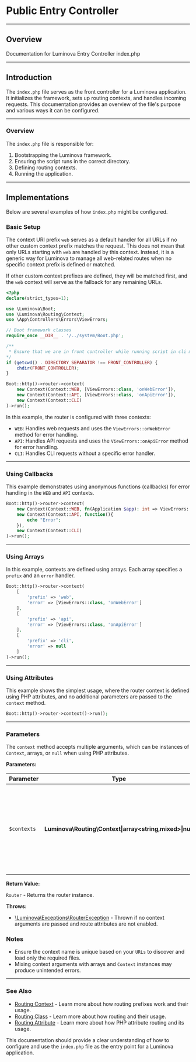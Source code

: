 # Public Entry Controller

***

## Overview

Documentation for Luminova Entry Controller index.php

***

## Introduction

The `index.php` file serves as the front controller for a Luminova application. It initializes the framework, sets up routing contexts, and handles incoming requests. This documentation provides an overview of the file's purpose and various ways it can be configured.

***

### Overview

The `index.php` file is responsible for:

1. Bootstrapping the Luminova framework.
2. Ensuring the script runs in the correct directory.
3. Defining routing contexts.
4. Running the application.

***

## Implementations

Below are several examples of how `index.php` might be configured.

### Basic Setup

The context URI prefix `web` serves as a default handler for all URLs if no other custom context prefix matches the request. This does not mean that only URLs starting with `web` are handled by this context. Instead, it is a generic way for Luminova to manage all web-related routes when no specific context prefix is defined or matched. 

If other custom context prefixes are defined, they will be matched first, and the `web` context will serve as the fallback for any remaining URLs.

```php
<?php
declare(strict_types=1);

use \Luminova\Boot;
use \Luminova\Routing\Context;
use \App\Controllers\Errors\ViewErrors;

// Boot framework classes 
require_once __DIR__ . '/../system/Boot.php';

/**
 * Ensure that we are in front controller while running script in cli mode
*/
if (getcwd() . DIRECTORY_SEPARATOR !== FRONT_CONTROLLER) {
    chdir(FRONT_CONTROLLER);
}

Boot::http()->router->context(
    new Context(Context::WEB, [ViewErrors::class, 'onWebError']),
    new Context(Context::API, [ViewErrors::class, 'onApiError']),
    new Context(Context::CLI)
)->run();
```

In this example, the router is configured with three contexts:
- `WEB`: Handles web requests and uses the `ViewErrors::onWebError` method for error handling.
- `API`: Handles API requests and uses the `ViewErrors::onApiError` method for error handling.
- `CLI`: Handles CLI requests without a specific error handler.

***

### Using Callbacks

This example demonstrates using anonymous functions (callbacks) for error handling in the `WEB` and `API` contexts.

```php
Boot::http()->router->context(
    new Context(Context::WEB, fn(Application $app): int => ViewErrors::onWebError($app)),
    new Context(Context::API, function(){
        echo "Error";
    }),
    new Context(Context::CLI)
)->run();
```

***

### Using Arrays

In this example, contexts are defined using arrays. Each array specifies a `prefix` and an `error` handler.

```php
Boot::http()->router->context(
    [
        'prefix' => 'web',
        'error' => [ViewErrors::class, 'onWebError']
    ],
    [
        'prefix' => 'api',
        'error' => [ViewErrors::class, 'onApiError']
    ],
    [
        'prefix' => 'cli',
        'error' => null
    ]
)->run();
```

***

### Using Attributes

This example shows the simplest usage, where the router context is defined using PHP attributes, and no additional parameters are passed to the `context` method.

```php
Boot::http()->router->context()->run();
```

***

### Parameters

The `context` method accepts multiple arguments, which can be instances of `Context`, arrays, or `null` when using PHP attributes.

**Parameters:**

| Parameter | Type | Description |
|-----------|------|-------------|
| `$contexts` | **Luminova\Routing\Context\|array<string,mixed>\|null** | Arguments containing routing contexts or an array of arguments. Pass `null` or leave blank only when using route attributes. |

**Return Value:**

`Router` - Returns the router instance.

**Throws:**

- [\Luminova\Exceptions\RouterException](/exceptions/classes.md#routerexception) - Thrown if no context arguments are passed and route attributes are not enabled.

### Notes

- Ensure the context name is unique based on your `URLs` to discover and load only the required files.
- Mixing context arguments with arrays and `Context` instances may produce unintended errors.

***
### See Also

- [Routing Context](/routing/view-context.md) - Learn more about how routing prefixes work and their usage.
- [Routing Class](/routing/view-uri.md) -  Learn more about how routing and their usage.
- [Routing Attribute](/routing/route-attribute.md) -  Learn more about how PHP attribute routing and its usage.

This documentation should provide a clear understanding of how to configure and use the `index.php` file as the entry point for a Luminova application.